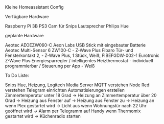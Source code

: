 Kleine Homeassistant Config

Verfügbare Hardware

Raspberry Pi 3B
  PS3 Cam für Snips
  Lautsprecher
Philips Hue


geplante Hardware


Aeotec AEOEZW090-C Aeon Labs USB Stick mit eingebauter Batterie
Aeotec Multi-Sensor 6 ZW100-C - Z-Wave Plus
Fibaro Tür- und Fensterkontakt 2, - Z-Wave Plus, 1 Stück, Weiß, FIBEFGDW-002-1
Eurotronic Z-Wave Plus Energiesparregler / intelligentes Heizthermostat - individuell programmierbar / Steuerung per App - Weiß


To Do Liste:

Snips Hue, Heizung, Logitech Media Server
MQTT verstehen
Node Red verstehen
Telegram einrichten
Automatisierungen erstellen
  Zimmertemperatur unter 18 Grad -> Heizung an
  Zimmertemperatur über 20 Grad -> Heizung aus
  Fenster auf -> Heizung aus
  Fenster zu -> Heizung an
  wenn Plex gestartet wird -> Licht aus
  wenn Wohnungstür nach 22 Uhr geöffnet wird -> Alarm per Telegramm auf Handy
  wenn Thermomix gestartet wird -> Küchenradio starten
